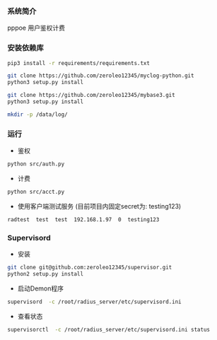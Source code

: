 ### 系统简介
pppoe 用户鉴权计费


### 安装依赖库
``` bash
pip3 install -r requirements/requirements.txt

git clone https://github.com/zeroleo12345/myclog-python.git
python3 setup.py install

git clone https://github.com/zeroleo12345/mybase3.git
python3 setup.py install

mkdir -p /data/log/
```


### 运行
- 鉴权
``` bash
python src/auth.py
```

- 计费
``` bash
python src/acct.py
```

- 使用客户端测试服务 (目前项目内固定secret为: testing123)
``` bash
radtest  test  test  192.168.1.97  0  testing123
```


### Supervisord
- 安装
``` bash
git clone git@github.com:zeroleo12345/supervisor.git
python2 setup.py install
```

- 启动Demon程序
``` bash
supervisord  -c /root/radius_server/etc/supervisord.ini
```

- 查看状态
``` bash
supervisorctl  -c /root/radius_server/etc/supervisord.ini status
```


